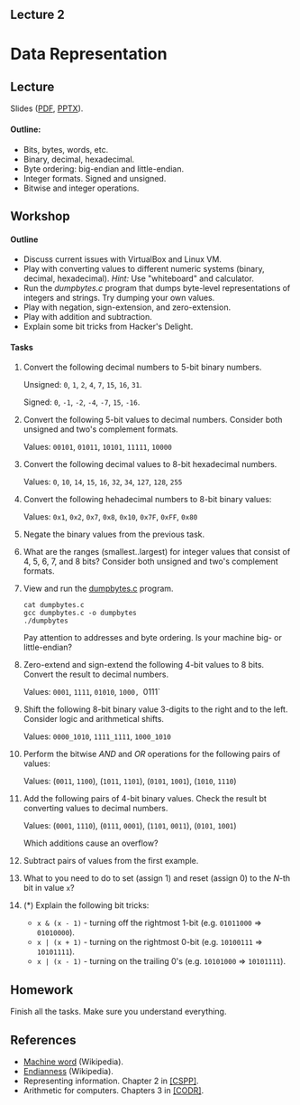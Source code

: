 Lecture 2
---

# Data Representation

## Lecture

Slides ([PDF](CA_Lecture_02.pdf), [PPTX](CA_Lecture_02.pptx)).

#### Outline:

* Bits, bytes, words, etc.
* Binary, decimal, hexadecimal.
* Byte ordering: big-endian and little-endian.
* Integer formats. Signed and unsigned.
* Bitwise and integer operations.

## Workshop

#### Outline

* Discuss current issues with VirtualBox and Linux VM.
* Play with converting values to different numeric systems (binary, decimal, hexadecimal).
  _Hint:_ Use "whiteboard" and calculator.
* Run the _dumpbytes.c_ program that dumps byte-level representations of integers and strings.
  Try dumping your own values.
* Play with negation, sign-extension, and zero-extension.
* Play with addition and subtraction.
* Explain some bit tricks from Hacker's Delight.  
     
#### Tasks

1. Convert the following decimal numbers to 5-bit binary numbers.
   
   Unsigned: `0`, `1`, `2`, `4`, `7`, `15`, `16`, `31`.
   
   Signed: `0`, `-1`, `-2`, `-4`, `-7`, `15`, `-16`.
 
1. Convert the following 5-bit values to decimal numbers.
   Consider both unsigned and two's complement formats.

   Values: `00101`, `01011`, `10101`, `11111`, `10000`

1. Convert the following decimal values to 8-bit hexadecimal numbers.
   
   Values: `0`, `10`, `14`, `15`, `16`, `32`, `34`, `127`, `128`, `255`

1. Convert the following hehadecimal numbers to 8-bit binary values:

   Values: `0x1`, `0x2`, `0x7`, `0x8`, `0x10`, `0x7F`, `0xFF`, `0x80`

1. Negate the binary values from the previous task.

1. What are the ranges (smallest..largest) for integer values that consist of 4, 5, 6, 7, and 8 bits?
   Consider both unsigned and two's complement formats.

1. View and run the [dumpbytes.c](
   https://github.com/andrewt0301/hse-acos-course/blob/master/docs/part1ca/02_DataTypes/dumpbytes.c) program.

   ```
   cat dumpbytes.c
   gcc dumpbytes.c -o dumpbytes
   ./dumpbytes
   ```

   Pay attention to addresses and byte ordering.
   Is your machine big- or little-endian?

1. Zero-extend and sign-extend the following 4-bit values to 8 bits. Convert the result to decimal numbers.

   Values: `0001`, `1111`, `01010`, `1000, `0111`

1. Shift the following 8-bit binary value 3-digits to the right and to the left.
   Consider logic and arithmetical shifts.

   Values: `0000_1010`, `1111_1111`, `1000_1010`

1. Perform the bitwise _AND_ and _OR_ operations for the following pairs of values:

   Values: (`0011`, `1100`), (`1011`, `1101`), (`0101`, `1001`), (`1010`, `1110`)
   
1. Add the following pairs of 4-bit binary values. Check the result bt converting values to decimal numbers.

   Values: (`0001`, `1110`), (`0111`, `0001`), (`1101`, `0011`), (`0101`, `1001`)

   Which additions cause an overflow?
   
1. Subtract pairs of values from the first example.

1. What to you need to do to set (assign 1) and reset (assign 0) to the _N_-th bit in value `x`? 

1. (*) Explain the following bit tricks:

   * `x & (x - 1)` - turning off the rightmost 1-bit (e.g. `01011000` => `01010000`).
   * `x | (x + 1)` - turning on the rightmost 0-bit (e.g. `10100111` => `10101111`).
   * `x | (x - 1)` - turning on the trailing 0's (e.g. `10101000` => `10101111`).

## Homework

Finish all the tasks. Make sure you understand everything.

## References

* [Machine word](https://en.wikipedia.org/wiki/Word_%28computer_architecture%29) (Wikipedia).
* [Endianness](https://en.wikipedia.org/wiki/Endianness) (Wikipedia).
* Representing information. Chapter 2 in [[CSPP]](../../books.md).
* Arithmetic for computers. Chapters 3 in [[CODR]](../../books.md).
